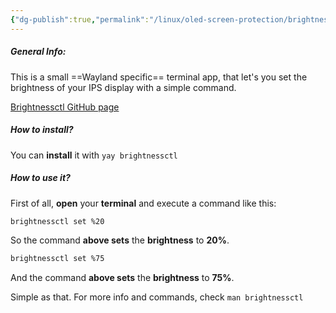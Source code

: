```yaml
---
{"dg-publish":true,"permalink":"/linux/oled-screen-protection/brightnessctl/","noteIcon":""}
---
```


##### General Info:
This is a small ==Wayland specific== terminal app, that let's you set the brightness of your IPS display with a simple command.

[Brightnessctl GitHub page](https://github.com/Hummer12007/brightnessctl)
##### How to install?
You can **install** it with `yay brightnessctl`

##### How to use it?
First of all, **open** your **terminal** and execute a command like this:
```bash
brightnessctl set %20
```
So the command **above sets** the **brightness** to **20%**.
```bash
brightnessctl set %75
```
And the command **above sets** the **brightness** to **75%**.

Simple as that. For more info and commands, check `man brightnessctl`